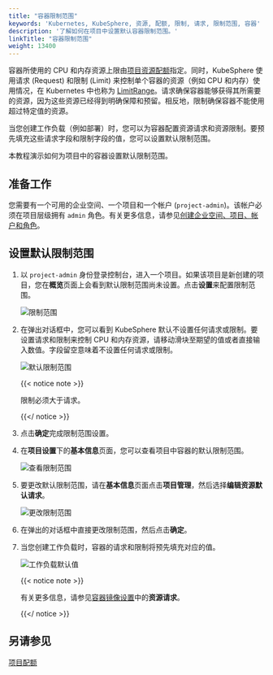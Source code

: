```yaml
---
title: "容器限制范围"
keywords: 'Kubernetes, KubeSphere, 资源, 配额, 限制, 请求, 限制范围, 容器'
description: '了解如何在项目中设置默认容器限制范围。'
linkTitle: "容器限制范围"
weight: 13400
---
```


容器所使用的 CPU 和内存资源上限由[项目资源配额](../../workspace-administration/project-quotas/)指定。同时，KubeSphere 使用请求 (Request) 和限制 (Limit) 来控制单个容器的资源（例如 CPU 和内存）使用情况，在 Kubernetes 中也称为 [LimitRange](https://kubernetes.io/zh/docs/concepts/policy/limit-range/)。请求确保容器能够获得其所需要的资源，因为这些资源已经得到明确保障和预留。相反地，限制确保容器不能使用超过特定值的资源。

当您创建工作负载（例如部署）时，您可以为容器配置资源请求和资源限制。要预先填充这些请求字段和限制字段的值，您可以设置默认限制范围。

本教程演示如何为项目中的容器设置默认限制范围。

## 准备工作

您需要有一个可用的企业空间、一个项目和一个帐户 (`project-admin`)。该帐户必须在项目层级拥有 `admin` 角色。有关更多信息，请参见[创建企业空间、项目、帐户和角色](../../quick-start/create-workspace-and-project/)。

## 设置默认限制范围

1. 以 `project-admin` 身份登录控制台，进入一个项目。如果该项目是新创建的项目，您在**概览**页面上会看到默认限制范围尚未设置。点击**设置**来配置限制范围。

   ![限制范围](/images/docs/zh-cn/project-administration/container-limit-ranges/limit-ranges.PNG)

2. 在弹出对话框中，您可以看到 KubeSphere 默认不设置任何请求或限制。要设置请求和限制来控制 CPU 和内存资源，请移动滑块至期望的值或者直接输入数值。字段留空意味着不设置任何请求或限制。

   ![默认限制范围](/images/docs/zh-cn/project-administration/container-limit-ranges/default-limit-range.PNG)

   {{< notice note >}}

   限制必须大于请求。

   {{</ notice >}} 

3. 点击**确定**完成限制范围设置。

4. 在**项目设置**下的**基本信息**页面，您可以查看项目中容器的默认限制范围。

   ![查看限制范围](/images/docs/zh-cn/project-administration/container-limit-ranges/view-limit-ranges.PNG)

5. 要更改默认限制范围，请在**基本信息**页面点击**项目管理**，然后选择**编辑资源默认请求**。

   ![更改限制范围](/images/docs/zh-cn/project-administration/container-limit-ranges/change-limit-ranges.PNG)

6. 在弹出的对话框中直接更改限制范围，然后点击**确定**。

7. 当您创建工作负载时，容器的请求和限制将预先填充对应的值。

   ![工作负载默认值](/images/docs/zh-cn/project-administration/container-limit-ranges/workload-values.PNG)

   {{< notice note >}}

   有关更多信息，请参见[容器镜像设置](../../project-user-guide/application-workloads/container-image-settings/)中的**资源请求**。

   {{</ notice >}}

## 另请参见

[项目配额](../../workspace-administration/project-quotas/)
